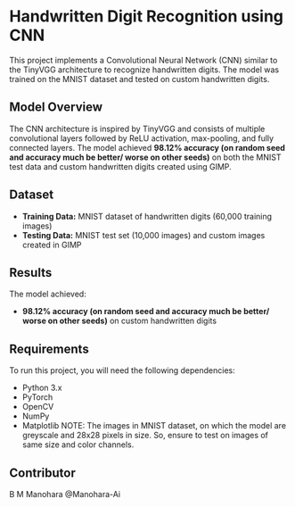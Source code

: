 # Handwritten Digit Recognition using CNN

This project implements a Convolutional Neural Network (CNN) similar to the TinyVGG architecture to recognize handwritten digits. The model was trained on the MNIST dataset and tested on custom handwritten digits.

## Model Overview

The CNN architecture is inspired by TinyVGG and consists of multiple convolutional layers followed by ReLU activation, max-pooling, and fully connected layers. The model achieved **98.12% accuracy (on random seed and accuracy much be better/ worse on other seeds)** on both the MNIST test data and custom handwritten digits created using GIMP.

## Dataset

- **Training Data:** MNIST dataset of handwritten digits (60,000 training images)
- **Testing Data:** MNIST test set (10,000 images) and custom images created in GIMP

## Results

The model achieved:
- **98.12% accuracy (on random seed and accuracy much be better/ worse on other seeds)** on custom handwritten digits

## Requirements

To run this project, you will need the following dependencies:

- Python 3.x
- PyTorch
- OpenCV
- NumPy
- Matplotlib
NOTE: The images in MNIST dataset, on which the model are greyscale and 28x28 pixels in size. So, ensure to test on images of same size and color channels.

## Contributor
B M Manohara @Manohara-Ai
